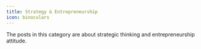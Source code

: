 ```yaml
---
title: Strategy & Entrepreneurship
icon: binoculars
---
```


The posts in this category are about strategic thinking and entrepreneurship attitude.
